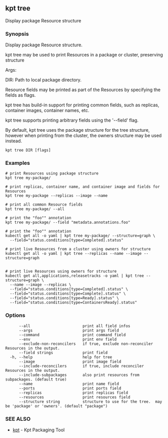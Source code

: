 ## kpt tree

Display package Resource structure

### Synopsis

Display package Resource structure.

kpt tree may be used to print Resources in a package or cluster, preserving structure

Args:

  DIR:
    Path to local package directory.

Resource fields may be printed as part of the Resources by specifying the fields as flags.

kpt tree has build-in support for printing common fields, such as replicas, container images,
container names, etc.

kpt tree supports printing arbitrary fields using the '--field' flag.

By default, kpt tree uses the package structure for the tree structure, however when printing
from the cluster, the owners structure may be used instead.


```
kpt tree DIR [flags]
```

### Examples

```
# print Resources using package structure
kpt tree my-package/

# print replicas, container name, and container image and fields for Resources
kpt tree my-package --replicas --image --name

# print all common Resource fields
kpt tree my-package/ --all

# print the "foo"" annotation
kpt tree my-package/ --field "metadata.annotations.foo" 

# print the "foo"" annotation
kubectl get all -o yaml | kpt tree my-package/ --structure=graph \
  --field="status.conditions[type=Completed].status"

# print live Resources from a cluster using owners for structure
kubectl get all -o yaml | kpt tree --replicas --name --image --structure=graph


# print live Resources using owners for structure
kubectl get all,applications,releasetracks -o yaml | kpt tree --structure=graph \
  --name --image --replicas \
  --field="status.conditions[type=Completed].status" \
  --field="status.conditions[type=Complete].status" \
  --field="status.conditions[type=Ready].status" \
  --field="status.conditions[type=ContainersReady].status"

```

### Options

```
      --all                       print all field infos
      --args                      print args field
      --command                   print command field
      --env                       print env field
      --exclude-non-reconcilers   if true, exclude non-reconciler Resources in the output.
      --field strings             print field
  -h, --help                      help for tree
      --image                     print image field
      --include-reconcilers       if true, include reconciler Resources in the output.
      --include-subpackages       also print resources from subpackages. (default true)
      --name                      print name field
      --ports                     print ports field
      --replicas                  print replicas field
      --resources                 print resources field
      --structure string          structure to use for the tree.  may be 'package' or 'owners'. (default "package")
```

### SEE ALSO

* [kpt](kpt.md)	 - Kpt Packaging Tool

